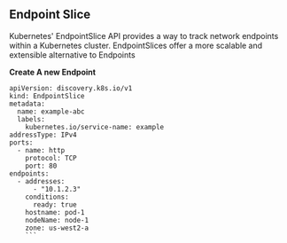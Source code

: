 ## Endpoint Slice
Kubernetes' EndpointSlice API provides a way to track network endpoints within a Kubernetes cluster.
EndpointSlices offer a more scalable and extensible alternative to Endpoints

**Create A new Endpoint**
```
apiVersion: discovery.k8s.io/v1
kind: EndpointSlice
metadata:
  name: example-abc
  labels:
    kubernetes.io/service-name: example
addressType: IPv4
ports:
  - name: http
    protocol: TCP
    port: 80
endpoints:
  - addresses:
      - "10.1.2.3"
    conditions:
      ready: true
    hostname: pod-1
    nodeName: node-1
    zone: us-west2-a
    ```
